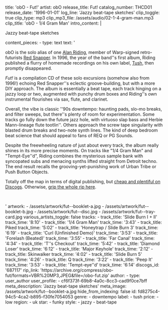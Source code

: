 title: 'obO - Fut!'
artist: obO
release_title: Fut!
catalog_number: THCD01
release_date: '1996-01-01'
log_line: 'Jazzy beat-tape sketches'
clip_toggle: true
clip_type: mp3
clip_mp3_file: /assets/audio/02-1-4-gram-man.mp3
clip_title: 'obO - 1/4 Gram Man'
intro_content: |
  <p>Jazzy beat-tape sketches
  </p>
content_pieces:
  -
    type: text
    text: '<p>obO is the solo alias of one <a href="https://www.discogs.com/artist/314121-Alan-Riding" target="_blank">Alan Riding</a>, member of Warp-signed retro-futurists <a href="https://www.discogs.com/artist/957-Red-Snapper" target="_blank">Red Snapper</a>. In 1996, the year of the band''s first album, Riding published a flurry of homemade recordings on his own label, <a href="https://www.discogs.com/label/11420-Tush" target="_blank">Tush</a>, then promptly disappeared.&nbsp;</p><p><i>Fut!</i> is a compilation CD of these solo excursions (somehow also from 1996!) echoing Red Snapper''s eclectic groove-building, but with a more DIY approach. The album is essentially a beat tape, each track hinging on a jazzy loop or two, augmented with punchy drum boxes and Riding''s own instrumental flourishes via sax, flute, and clarinet.&nbsp;</p><p>Overall, the vibe is classic ''90s downtempo: haunting pads, slo-mo breaks, and filter sweeps, but there''s plenty of room for experimentation. Some tracks go fully down the future jazz hole, with virtuoso slap bass and Herbie Mann-lineage flute tootlin''. Others approach the screw tape singularity with blasted drum breaks and two-note synth lines. The kind of deep bedroom beat science that should appeal to fans of REQ or PG Sounds.&nbsp;</p><p>Despite the freewheeling nature of just about every track, the album really shines in its more precise moments. On tracks like "1/4 Gram Man" and "Tempt-Eye''d", Riding combines the mysterious sample bank with syncopated subs and menacing synths lifted straight from Detroit techno. The end result recalls the grooving-yet-punishing work of Urban Tribe or Push Button Objects.&nbsp;<br></p><p>Totally off the map in terms of digital publishing, but <a href="https://www.discogs.com/sell/release/687117" target="_blank">cheap and plentiful on Discogs</a>. Otherwise, <a href="https://archive.org/compress/obo-fut/formats=VBR%20MP3,JPEG&amp;file=/obo-fut.zip" target="_blank">grip the whole rip here</a>.</p><p><br></p>'
artwork:
  - /assets/artwork/fut--booklet-a.jpg
  - /assets/artwork/fut--booklet-b.jpg
  - /assets/artwork/fut--disc.jpg
  - /assets/artwork/fut--tray-card.jpg
various_artists_toggle: false
tracks:
  -
    track_title: 'Slide Burn I + II'
    track_time: '8:10'
  -
    track_title: '1/4 Gram Man'
    track_time: '3:43'
  -
    track_title: Piked
    track_time: '5:02'
  -
    track_title: 'Honeytrap / Slide Burn 3'
    track_time: '6:19'
  -
    track_title: 'Curl (Unfinished Demo)'
    track_time: '3:53'
  -
    track_title: 'Forelash (Beated)'
    track_time: '3:55'
  -
    track_title: 'Far Canal'
    track_time: '4:34'
  -
    track_title: 'T''s Checkout'
    track_time: '5:42'
  -
    track_title: 'Diamond Loser'
    track_time: '6:12'
  -
    track_title: 'Major Keyhole'
    track_time: '2:12'
  -
    track_title: Skinwalker
    track_time: '4:02'
  -
    track_title: 'Slide Burn 5'
    track_time: '4:26'
  -
    track_title: Q
    track_time: '3:22'
  -
    track_title: 'Peep It'
    track_time: '3:53'
  -
    track_title: 'Tempt-eye''d'
    track_time: '6:14'
discogs_id: '687117'
rip_link: 'https://archive.org/compress/obo-fut/formats=VBR%20MP3,JPEG&file=/obo-fut.zip'
author:
  -
    type: user_author
    user_profile:
      - cf6f373f-69b8-4a0c-8cc3-cad9f0ce7bff
meta_description: 'Jazzy beat-tape sketches'
meta_image: /assets/artwork/fut--booklet-a.jpg
hide_from_indexing: false
id: fd8275c4-94c5-4ca2-b895-f30fe7054053
genre:
  - downtempo
label:
  - tush
price:
  - low
region:
  - uk
star:
  - funky
style:
  - jazzy
  - beat-tape
